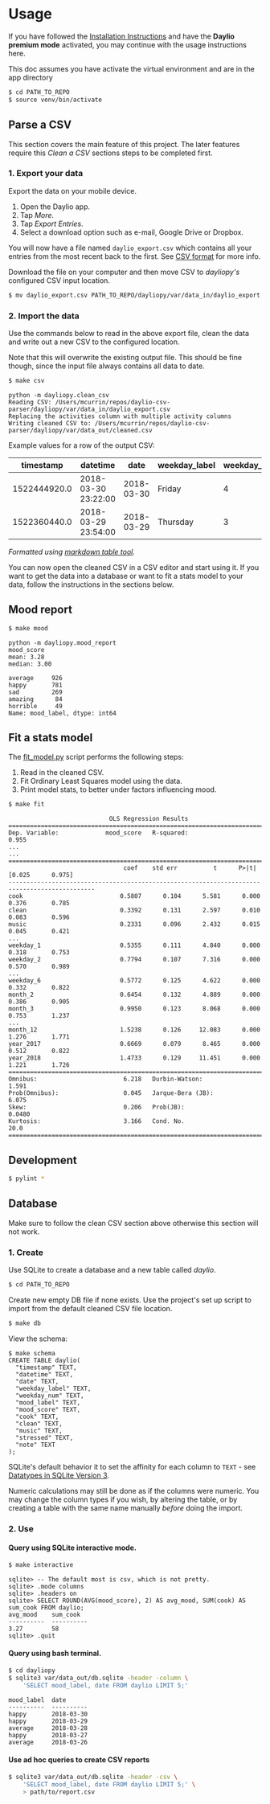 # Usage

If you have followed the [Installation Instructions](installation.md) and have the **Daylio premium mode** activated, you may continue with the usage instructions here.

This doc assumes you have activate the virtual environment and are in the app directory

```bash
$ cd PATH_TO_REPO
$ source venv/bin/activate
```

## Parse a CSV

This section covers the main feature of this project. The later features require this _Clean a CSV_ sections steps to be completed first.

### 1. Export your data

Export the data on your mobile device.

1. Open the Daylio app.
1. Tap _More_.
1. Tap _Export Entries_.
1. Select a download option such as e-mail, Google Drive or Dropbox.

You will now have a file named `daylio_export.csv` which contains all your entries from the most recent back to the first. See [CSV format](/docs/csv-format.md) for more info.

Download the file on your computer and then move CSV to _dayliopy's_ configured CSV input location.

```sh
$ mv daylio_export.csv PATH_TO_REPO/dayliopy/var/data_in/daylio_export.csv
```

### 2. Import the data

Use the commands below to read in the above export file, clean the data and write out a new CSV to the configured location.

Note that this will overwrite the existing output file. This should be fine though, since the input file always contains all data to date.

```sh
$ make csv
```
    python -m dayliopy.clean_csv
    Reading CSV: /Users/mcurrin/repos/daylio-csv-parser/dayliopy/var/data_in/daylio_export.csv
    Replacing the activities column with multiple activity columns
    Writing cleaned CSV to: /Users/mcurrin/repos/daylio-csv-parser/dayliopy/var/data_out/cleaned.csv

Example values for a row of the output CSV:

| timestamp    | datetime            | date       | weekday_label | weekday_num | mood_label | mood_score | clean | cook | music | stressed | note            |
| ------------ | ------------------- | ---------- | ------------- | ----------- | ---------- | ---------- | ----- | ---- | ----- | -------- | --------------- |
| 1522444920.0 | 2018-03-30 23:22:00 | 2018-03-30 | Friday        | 4           | average    | 3          | 1     | 0    | 0     | 1        | Did a roadtrip. |
| 1522360440.0 | 2018-03-29 23:54:00 | 2018-03-29 | Thursday      | 3           | happy      | 4          | 0     | 1    | 0     | 0        |                 |

_Formatted using [markdown table tool](https://www.tablesgenerator.com/markdown_tables)._

You can now open the cleaned CSV in a CSV editor and start using it. If you want to get the data into a database or want to fit a stats model to your data, follow the instructions in the sections below.


## Mood report

```sh
$ make mood
```

    python -m dayliopy.mood_report
    mood_score
    mean: 3.28
    median: 3.00

    average     926
    happy       781
    sad         269
    amazing      84
    horrible     49
    Name: mood_label, dtype: int64


## Fit a stats model

The [fit_model.py](/dayiopy/fit_model.py) script performs the following steps:

1. Read in the cleaned CSV.
1. Fit Ordinary Least Squares model using the data.
1. Print model stats, to better under factors influencing mood.

```sh
$ make fit
```

                                OLS Regression Results
    ==============================================================================
    Dep. Variable:             mood_score   R-squared:                       0.955
    ...
    ...
    ==============================================================================================
                                    coef    std err          t      P>|t|      [0.025      0.975]
    ----------------------------------------------------------------------------------------------
    cook                           0.5807      0.104      5.581      0.000       0.376       0.785
    clean                          0.3392      0.131      2.597      0.010       0.083       0.596
    music                          0.2331      0.096      2.432      0.015       0.045       0.421
    ...
    weekday_1                      0.5355      0.111      4.840      0.000       0.318       0.753
    weekday_2                      0.7794      0.107      7.316      0.000       0.570       0.989
    ...
    weekday_6                      0.5772      0.125      4.622      0.000       0.332       0.822
    month_2                        0.6454      0.132      4.889      0.000       0.386       0.905
    month_3                        0.9950      0.123      8.068      0.000       0.753       1.237
    ...
    month_12                       1.5238      0.126     12.083      0.000       1.276       1.771
    year_2017                      0.6669      0.079      8.465      0.000       0.512       0.822
    year_2018                      1.4733      0.129     11.451      0.000       1.221       1.726
    ==============================================================================
    Omnibus:                        6.218   Durbin-Watson:                   1.591
    Prob(Omnibus):                  0.045   Jarque-Bera (JB):                6.075
    Skew:                           0.206   Prob(JB):                       0.0480
    Kurtosis:                       3.166   Cond. No.                         20.0
    ==============================================================================


## Development

```bash
$ pylint *
```



## Database

Make sure to follow the clean CSV section above otherwise this section will not work.

### 1. Create

Use SQLite to create a database and a new table called _daylio_.

```sh
$ cd PATH_TO_REPO
```

Create new empty DB file if none exists. Use the project's set up script
to import from the default cleaned CSV file location.

```sh
$ make db
```

View the schema:

```console
$ make schema
CREATE TABLE daylio(
  "timestamp" TEXT,
  "datetime" TEXT,
  "date" TEXT,
  "weekday_label" TEXT,
  "weekday_num" TEXT,
  "mood_label" TEXT,
  "mood_score" TEXT,
  "cook" TEXT,
  "clean" TEXT,
  "music" TEXT,
  "stressed" TEXT,
  "note" TEXT
);
```

SQLite's default behavior it to set the affinity for each column to `TEXT` - see [Datatypes in SQLite Version 3](https://www.sqlite.org/datatype3.html).

Numeric calculations may still be done as if the columns were numeric. You may change the column types if you wish, by altering the table, or by creating a table with the same name manually _before_ doing the import.

### 2. Use

#### Query using SQLite interactive mode.

```sh
$ make interactive
```

    sqlite> -- The default most is csv, which is not pretty.
    sqlite> .mode columns
    sqlite> .headers on
    sqlite> SELECT ROUND(AVG(mood_score), 2) AS avg_mood, SUM(cook) AS sum_cook FROM daylio;
    avg_mood    sum_cook
    ----------  ----------
    3.27        58
    sqlite> .quit

#### Query using bash terminal.

```sh
$ cd dayliopy
$ sqlite3 var/data_out/db.sqlite -header -column \
    'SELECT mood_label, date FROM daylio LIMIT 5;'
```

    mood_label  date
    ----------  ----------
    happy       2018-03-30
    happy       2018-03-29
    average     2018-03-28
    happy       2018-03-27
    average     2018-03-26

#### Use ad hoc queries to create CSV reports

```bash
$ sqlite3 var/data_out/db.sqlite -header -csv \
    'SELECT mood_label, date FROM daylio LIMIT 5;' \
    > path/to/report.csv
```
